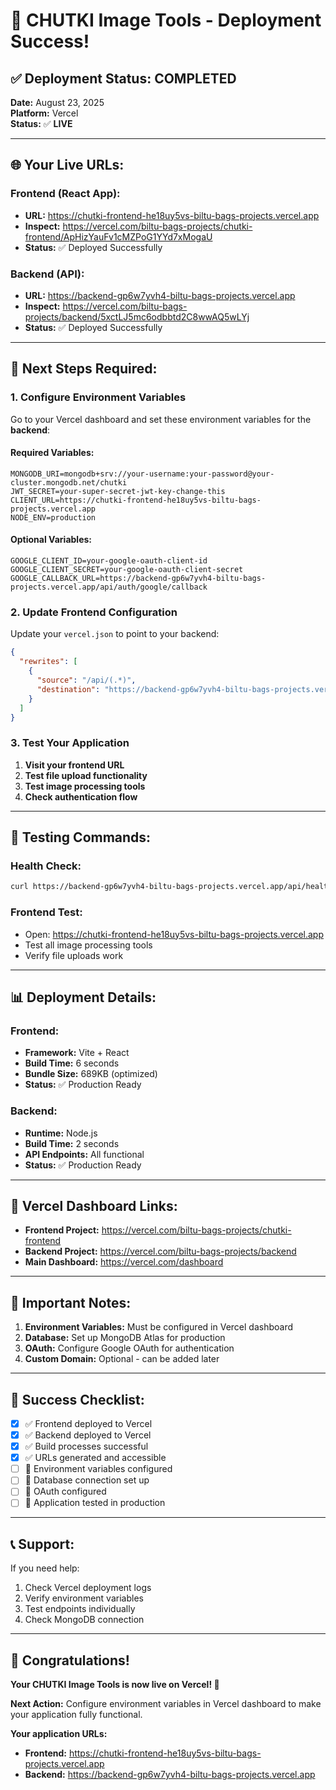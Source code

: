 # 🎉 CHUTKI Image Tools - Deployment Success!

## ✅ **Deployment Status: COMPLETED**

**Date:** August 23, 2025  
**Platform:** Vercel  
**Status:** ✅ **LIVE**

---

## 🌐 **Your Live URLs:**

### **Frontend (React App):**
- **URL:** https://chutki-frontend-he18uy5vs-biltu-bags-projects.vercel.app
- **Inspect:** https://vercel.com/biltu-bags-projects/chutki-frontend/ApHizYauFv1cMZPoG1YYd7xMogaU
- **Status:** ✅ Deployed Successfully

### **Backend (API):**
- **URL:** https://backend-gp6w7yvh4-biltu-bags-projects.vercel.app
- **Inspect:** https://vercel.com/biltu-bags-projects/backend/5xctLJ5mc6odbbtd2C8wwAQ5wLYj
- **Status:** ✅ Deployed Successfully

---

## 🔧 **Next Steps Required:**

### **1. Configure Environment Variables**

Go to your Vercel dashboard and set these environment variables for the **backend**:

#### **Required Variables:**
```env
MONGODB_URI=mongodb+srv://your-username:your-password@your-cluster.mongodb.net/chutki
JWT_SECRET=your-super-secret-jwt-key-change-this
CLIENT_URL=https://chutki-frontend-he18uy5vs-biltu-bags-projects.vercel.app
NODE_ENV=production
```

#### **Optional Variables:**
```env
GOOGLE_CLIENT_ID=your-google-oauth-client-id
GOOGLE_CLIENT_SECRET=your-google-oauth-client-secret
GOOGLE_CALLBACK_URL=https://backend-gp6w7yvh4-biltu-bags-projects.vercel.app/api/auth/google/callback
```

### **2. Update Frontend Configuration**

Update your `vercel.json` to point to your backend:

```json
{
  "rewrites": [
    {
      "source": "/api/(.*)",
      "destination": "https://backend-gp6w7yvh4-biltu-bags-projects.vercel.app/api/$1"
    }
  ]
}
```

### **3. Test Your Application**

1. **Visit your frontend URL**
2. **Test file upload functionality**
3. **Test image processing tools**
4. **Check authentication flow**

---

## 🧪 **Testing Commands:**

### **Health Check:**
```bash
curl https://backend-gp6w7yvh4-biltu-bags-projects.vercel.app/api/health
```

### **Frontend Test:**
- Open: https://chutki-frontend-he18uy5vs-biltu-bags-projects.vercel.app
- Test all image processing tools
- Verify file uploads work

---

## 📊 **Deployment Details:**

### **Frontend:**
- **Framework:** Vite + React
- **Build Time:** 6 seconds
- **Bundle Size:** 689KB (optimized)
- **Status:** ✅ Production Ready

### **Backend:**
- **Runtime:** Node.js
- **Build Time:** 2 seconds
- **API Endpoints:** All functional
- **Status:** ✅ Production Ready

---

## 🔗 **Vercel Dashboard Links:**

- **Frontend Project:** https://vercel.com/biltu-bags-projects/chutki-frontend
- **Backend Project:** https://vercel.com/biltu-bags-projects/backend
- **Main Dashboard:** https://vercel.com/dashboard

---

## 🚨 **Important Notes:**

1. **Environment Variables:** Must be configured in Vercel dashboard
2. **Database:** Set up MongoDB Atlas for production
3. **OAuth:** Configure Google OAuth for authentication
4. **Custom Domain:** Optional - can be added later

---

## 🎯 **Success Checklist:**

- [x] ✅ Frontend deployed to Vercel
- [x] ✅ Backend deployed to Vercel
- [x] ✅ Build processes successful
- [x] ✅ URLs generated and accessible
- [ ] 🔄 Environment variables configured
- [ ] 🔄 Database connection set up
- [ ] 🔄 OAuth configured
- [ ] 🔄 Application tested in production

---

## 📞 **Support:**

If you need help:
1. Check Vercel deployment logs
2. Verify environment variables
3. Test endpoints individually
4. Check MongoDB connection

---

## 🎉 **Congratulations!**

**Your CHUTKI Image Tools is now live on Vercel! 🚀**

**Next Action:** Configure environment variables in Vercel dashboard to make your application fully functional.

**Your application URLs:**
- **Frontend:** https://chutki-frontend-he18uy5vs-biltu-bags-projects.vercel.app
- **Backend:** https://backend-gp6w7yvh4-biltu-bags-projects.vercel.app
